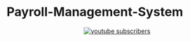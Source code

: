 # Payroll-Management-System

<p align="center">
  <a href="https://youtu.be/BeLXkrHmMhM">
    <img alt="youtube subscribers" title="Subscribe to my YouTube channel" src="https://custom-icon-badges.herokuapp.com/youtube/channel/subscribers/UCipSxT7a3rn81vGLw9lqRkg?color=%23E05D44&label=Do visit in my youtube&logo=video&logoColor=white&style=for-the-badge&labelColor=CE4630"/></a> 
  </p?
